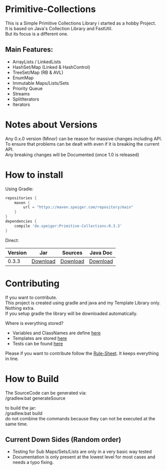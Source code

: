 # Primitive-Collections

This is a Simple Primitive Collections Library i started as a hobby Project.     
It is based on Java's Collection Library and FastUtil.     
But its focus is a different one.     

## Main Features:     
- ArrayLists / LinkedLists
- HashSet/Map (Linked & HashControl)
- TreeSet/Map (RB & AVL)
- EnumMap
- Immutable Maps/Lists/Sets
- Priority Queue
- Streams
- SplitIterators
- Iterators

# Notes about Versions
Any 0.x.0 version (Minor) can be reason for massive changes including API.     
To ensure that problems can be dealt with even if it is breaking the current API.     
Any breaking changes will be Documented (once 1.0 is released)     

# How to install
Using Gradle:
```gradle
repositories {
    maven {
        url = "https://maven.speiger.com/repository/main"
    }
}
dependencies {
	compile 'de.speiger:Primitive-Collections:0.3.3'
}
```
Direct:

| Version 	| Jar                                                                                                                          	| Sources                                                                                                                              	| Java Doc                                                                                                                             	|
|---------	|------------------------------------------------------------------------------------------------------------------------------	|--------------------------------------------------------------------------------------------------------------------------------------	|--------------------------------------------------------------------------------------------------------------------------------------	|
| 0.3.3   	| [Download](https://maven.speiger.com/repository/main/de/speiger/Primitive-Collections/0.3.3/Primitive-Collections-0.3.3.jar) 	| [Download](https://maven.speiger.com/repository/main/de/speiger/Primitive-Collections/0.3.3/Primitive-Collections-0.3.3-sources.jar) 	| [Download](https://maven.speiger.com/repository/main/de/speiger/Primitive-Collections/0.3.3/Primitive-Collections-0.3.3-javadoc.jar) 	|

# Contributing
If you want to contribute.      
This project is created using gradle and java and my Template Library only. Nothing extra.      
If you setup gradle the library will be downloaded automatically.      

Where is everything stored?
- Variables and ClassNames are define [here](https://github.com/Speiger/Primitive-Collections/blob/master/src/builder/java/speiger/src/builder/GlobalVariables.java)
- Templates are stored [here](https://github.com/Speiger/Primitive-Collections/tree/master/src/builder/resources/speiger/assets/collections/templates)
- Tests can be found [here](https://github.com/Speiger/Primitive-Collections/tree/master/src/test/java/speiger/src/collections)

Please if you want to contribute follow the [Rule-Sheet](https://github.com/Speiger/Primitive-Collections/blob/master/RuleSheet.md). It keeps everything in line.


# How to Build

The SourceCode can be generated via:     
/gradlew.bat generateSource      

to build the jar:           
/gradlew.bat build      
do not combine the commands because they can not be executed at the same time.      

## Current Down Sides (Random order)
- Testing for Sub Maps/Sets/Lists are only in a very basic way tested
- Documentation is only present at the lowest level for most cases and needs a typo fixing.
